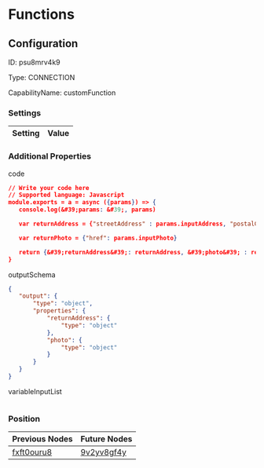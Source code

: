 # Functions
## Configuration
ID:  psu8mrv4k9

Type: CONNECTION 

CapabilityName: customFunction

### Settings
| Setting | Value  |
| :------------------------ | ---------------------------------------- |
 




### Additional Properties
code
 ```json 
// Write your code here
// Supported language: Javascript 
module.exports = a = async ({params}) => {
	console.log(&#39;params: &#39;, params)

	var returnAddress = {"streetAddress" : params.inputAddress, "postalCode": params.inputZipcode};

    var returnPhoto = {"href": params.inputPhoto}

	return {&#39;returnAddress&#39;: returnAddress, &#39;photo&#39; : returnPhoto}
}
```


outputSchema
 ```json 
{
	"output": {
		"type": "object",
		"properties": {
			"returnAddress": {
				"type": "object"
			},
			"photo": {
				"type": "object"
			}
		}
	}
}
```


variableInputList
 ```json 

```




### Position
| Previous Nodes | Future Nodes |
| :------------- | ------------ |
| [fxft0ouru8](./fxft0ouru8.md) | [9v2yv8gf4y](./9v2yv8gf4y.md) |